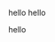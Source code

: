 <!-- doc-ga-generator id=001 type=start target_action="/home/zaratustra/andrey-dev/automatic-docs-ga/.github/actions/prueba/action.yaml" -->
<!-- doc-ga-generator id=001 type=end target_action="/home/zaratustra/andrey-dev/automatic-docs-ga/.github/actions/prueba/action.yaml" -->
<!-- doc-ga-generator id=002 type=start target_action="/home/zaratustra/andrey-dev/automatic-docs-ga/.github/actions/prueba/action.yaml" -->
<!-- doc-ga-generator id=002 type=end target_action="/home/zaratustra/andrey-dev/automatic-docs-ga/.github/actions/prueba/action.yaml" -->
hello
hello

hello
